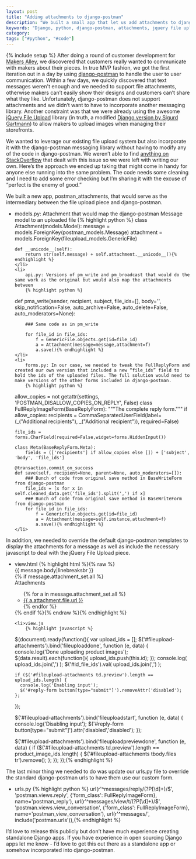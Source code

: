 ```yaml
---
layout: post
title: "Adding attachments to django-postman"
description: "We built a small app that let us add attachments to django-postman by leveraging the the jquery-file-upload library."
keywords: "Django, python, django-postman, attachments, jquery file upload"
category:
tags: ["#python", "#code"]
---
```

{% include setup %}
After doing a round of customer development for <a href="https://makersalley.com/" target="_blank">Makers Alley</a>, we discovered that customers really wanted to communicate with makers about their pieces. In true MVP fashion, we got the first iteration out in a day by using <a href="https://bitbucket.org/psam/django-postman/overview" target="_blank">django-postman</a> to handle the user to user communication. Within a few days, we quickly discovered that text messages weren't enough and we needed to support file attachments, otherwise makers can’t easily show their designs and customers can’t share what they like. Unfortunately, django-postman does not support attachments and we didn’t want to have to incorporate another messaging library. Another constraint was that we were already using the awesome <a href="http://blueimp.github.io/jQuery-File-Upload/" target="_blank">jQuery File Upload</a> library (in truth, a modified <a href="https://github.com/sigurdga/django-jquery-file-upload" target="_blank">Django version by Sigurd Gartmann</a>) to allow makers to upload images when managing their storefronts.

We wanted to leverage our existing file upload system but also incorporate it with the django-postman messaging library without having to modify any of the code in django-postman. We weren’t able to find <a href="http://stackoverflow.com/questions/16570019/how-can-i-modify-django-postman-to-allow-sending-of-attachments/" target="_blank">anything on StackOverflow</a> that dealt with this issue so we were left with writing our own. Here’s the approach we ended up taking that might come in handy for anyone else running into the same problem. The code needs some cleaning and I need to add some error checking but I’m sharing it with the excuse of “perfect is the enemy of good.”

We built a new app, postman_attachments, that would serve as the intermediary between the file upload piece and django-postman.

<ul>
    <li>
        models.py: Attachment that would map the django-postman Message model to an uploaded file
        {% highlight python %}
class Attachment(models.Model):
    message = models.ForeignKey(postman_models.Message)
    attachment = models.ForeignKey(fileupload_models.GenericFile)

    def __unicode__(self):
        return str(self.message) + self.attachment.__unicode__(){% endhighlight %}
    </li>
    <li>
        api.py: Versions of pm_write and pm_broadcast that would do the same work as the original but would also map the attachments between
        {% highlight python %}
def pma_write(sender, recipient, subject, file_ids=[], body='', skip_notification=False,
        auto_archive=False, auto_delete=False, auto_moderators=None):

        ### Same code as in pm_write

        for file_id in file_ids:
            f = GenericFile.objects.get(id=file_id)
            a = Attachment(message=message,attachment=f)
            a.save(){% endhighlight %}
    </li>
    <li>
        forms.py: In our case, we needed to tweak the FullReplyForm and created our own version that included a new “file_ids” field to hold the ids of the uploaded files. The full solution would need to make versions of the other forms included in django-postman.
        {% highlight python %}
allow_copies = not getattr(settings, 'POSTMAN_DISALLOW_COPIES_ON_REPLY', False)
class FullReplyImageForm(BaseReplyForm):
    """The complete reply form."""
    if allow_copies:
        recipients = CommaSeparatedUserField(label=(_("Additional recipients"), _("Additional recipient")), required=False)

    file_ids = forms.CharField(required=False,widget=forms.HiddenInput())

    class Meta(BaseReplyForm.Meta):
        fields = (['recipients'] if allow_copies else []) + ['subject', 'body', 'file_ids']

    @transaction.commit_on_success
    def save(self, recipient=None, parent=None, auto_moderators=[]):
        ### Bunch of code from original save method in BaseWriteForm from django-postman
        file_ids = [x for x in self.cleaned_data.get('file_ids').split(',') if x]
        ### Bunch of code from original save method in BaseWriteForm from django-postman
        for file_id in file_ids:
            f = GenericFile.objects.get(id=file_id)
            a = Attachment(message=self.instance,attachment=f)
            a.save(){% endhighlight %}
    </li>
</ul>

In addition, we needed to override the default django-postman templates to display the attachments for a message as well as include the necessary javascript to deal with the jQuery File Upload piece.

<ul>
    <li>view.html
        {% highlight html %}{% raw %}
        <div class="pm_body">{{ message.body|linebreaksbr }}</div>
      {% if message.attachment_set.all %}
        <div class="pm_attachments">
          <span>Attachments</span>
          <ul>
            {% for a in message.attachment_set.all %}
              <li><a href="{{ a.attachment.file.url }}" target="_blank">{{ a.attachment.file.url }}</a></li>
            {% endfor %}
          </ul>
        </div>
      {% endif %}{% endraw %}{% endhighlight %}
    </li>

    <li>view.js
        {% highlight javascript %}
$(document).ready(function(){
  var upload_ids = [];
  $('#fileupload-attachments').bind('fileuploaddone', function (e, data) {
    console.log('Done uploading product images');
    $(data.result).each(function(){
      upload_ids.push(this.id);
    });
    console.log( upload_ids.join(',') );
    $('#id_file_ids').val( upload_ids.join(',') );

    if ($('#fileupload-attachments td.preview').length == upload_ids.length) {
      console.log('Enabling input');
      $('#reply-form button[type="submit"]').removeAttr('disabled');
    };
  });

  $('#fileupload-attachments').bind('fileuploadstart', function (e, data) {
    console.log('Disabling input');
    $('#reply-form button[type="submit"]').attr('disabled','disabled');
  });

  $('#fileupload-attachments').bind('fileuploadpreviewdone', function (e, data) {
    if ($('#fileupload-attachments td.preview').length == product_image_ids.length) {
      $('#fileupload-attachments tbody.files tr').remove();
    };
  });
});{% endhighlight %}
    </li>
</ul>

The last minor thing we needed to do was update our urls.py file to override the standard django-postman urls to have them use our custom form.

<ul>
    <li>urls.py
        {% highlight python %}
url(r'^messages/reply/(?P<message_id>[\d]+)/$', 'postman.views.reply',
        {'form_class': FullReplyImageForm},
        name='postman_reply'),
url(r'^messages/view/t/(?P<thread_id>[\d]+)/$', 'postman.views.view_conversation',
        {'form_class': FullReplyImageForm},
        name='postman_view_conversation'),
url(r'^messages/', include('postman.urls')),{% endhighlight %}
    </li>
</ul>

I’d love to release this publicly but don’t have much experience creating standalone Django apps. If you have experience in open sourcing Django apps let me know - I’d love to get this out there as a standalone app or somehow incorporated into django-postman.